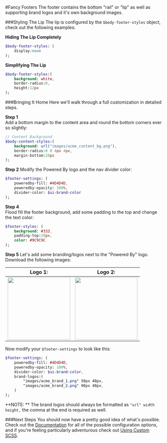 #Fancy Footers
The footer contains the bottom "rail" or "lip" as well as supporting brand logos and it's own background images.

###Styling The Lip
The lip is configured by the `$body-footer-styles` object, check out the following examples:

**Hiding The Lip Completely**

```sass
$body-footer-styles: (
    display:none
);
```

**Simplifying The Lip**

```sass
$body-footer-styles:(
    background: white,
    border-radius:0,
    height:12px
);
```

###Bringing It Home
Here we'll walk through a full customization in detailed steps.

**Step 1**  
Add a bottom margin to the content area and round the bottom corners ever so slightly:

```sass
// Content Background
$body-content-styles:(
    background: url("images/acme_content_bg.png"),
    border-radius:0 0 4px 4px,
    margin-bottom:20px
);
```

**Step 2**
Modify the Powered By logo and the nav divider color:

```sass
$footer-settings: (
    poweredby-fill: #4D4D4D,
    poweredby-opacity: 100%,
    divider-color: $ui-brand-color
);
```

**Step 4**  
Flood fill the footer background, add some padding to the top and change the text color:

```sass
$footer-styles: (
    background: #333,
    padding-top:20px,
    color: #9C9C9C
);
```

**Step 5**
Let's add some branding/logos next to the "Powered By" logo. Download the following images:

| Logo 1:        | Logo 2:        |
| -------------- | -------------- |
| <img src="../tutorial/acme_brand_1.png" width="200"/> | <img src="../tutorial/acme_brand_2.png" width="200"/> |

Now modify your `$footer-settings` to look like this:

```sass
$footer-settings: (
    poweredby-fill: #4D4D4D,
    poweredby-opacity: 100%,
    divider-color: $ui-brand-color,
    brand-logos:(
        "images/acme_brand_1.png" 50px 40px,
        "images/acme_brand_2.png" 90px 40px,
    )
);
```

**NOTE: ** The brand logos should always be formatted as `"url" width height,` the comma at the end is required as well.

###Next Steps
You should now have a pretty good idea of what's possible. Check out the [Documentation](docs.md) for all of the possible configuration options, and if you're feeling particularly adventurous check out [Using Custom SCSS](scss.md).

